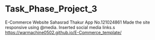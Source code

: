 # Task_Phase_Project_3
E-Commerce Website
Sahasrad Thakur
App No.121024861
Made the site responsive using @media.
Inserted social media links.s
https://warmachine0502.github.io/E-Commerce_template/

